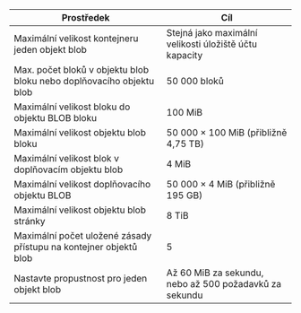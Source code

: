 | Prostředek | Cíl |
|----------|---------------|
| Maximální velikost kontejneru jeden objekt blob | Stejná jako maximální velikosti úložiště účtu kapacity |
| Max. počet bloků v objektu blob bloku nebo doplňovacího objektu blob | 50 000 bloků |
| Maximální velikost bloku do objektu BLOB bloku | 100 MiB |
| Maximální velikost objektu blob bloku | 50 000 × 100 MiB (přibližně 4,75 TB) |
| Maximální velikost blok v doplňovacím objektu blob | 4 MiB |
| Maximální velikost doplňovacího objektu BLOB | 50 000 × 4 MiB (přibližně 195 GB) |
| Maximální velikost objektu blob stránky | 8 TiB |
| Maximální počet uložené zásady přístupu na kontejner objektů blob | 5 |
| Nastavte propustnost pro jeden objekt blob | Až 60 MiB za sekundu, nebo až 500 požadavků za sekundu |